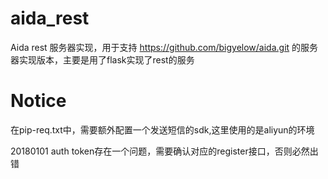 # aida_rest
Aida rest 服务器实现，用于支持 https://github.com/bigyelow/aida.git
的服务器实现版本，主要是用了flask实现了rest的服务

# Notice
在pip-req.txt中，需要额外配置一个发送短信的sdk,这里使用的是aliyun的环境

20180101
auth token存在一个问题，需要确认对应的register接口，否则必然出错